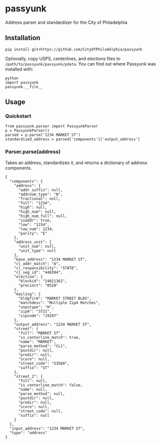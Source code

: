 # passyunk

Address parser and standardizer for the City of Philadelphia

## Installation

    pip install git+https://github.com/CityOfPhiladelphia/passyunk

Optionally, copy USPS, centerlines, and elections files to `/path/to/passyunk/passyunk/pdata`. You can find out where Passyunk was installed with:

    python
    import passyunk
    passyunk.__file__

## Usage

### Quickstart

    from passyunk.parser import PassyunkParser
    p = PassyunkParser()
    parsed = p.parse('1234 MARKET ST')
    standardized_address = parsed['components']['output_address']

### Parser.parse(address)

Takes an address, standardizes it, and returns a dictionary of address components.

    {
      "components": {
        "address": {
          "addr_suffix": null,
          "addrnum_type": "N",
          "fractional": null,
          "full": "1234",
          "high": null,
          "high_num": null,
          "high_num_full": null,
          "isaddr": true,
          "low": "1234",
          "low_num": 1234,
          "parity": "E"
        },
        "address_unit": {
          "unit_num": null,
          "unit_type": null
        },
        "base_address": "1234 MARKET ST",
        "cl_addr_match": "A",
        "cl_responsibility": "STATE",
        "cl_seg_id": "440394",
        "election": {
          "blockid": "24021362",
          "precinct": "0528"
        },
        "mailing": {
          "bldgfirm": "MARKET STREET BLDG",
          "matchdesc": "Multiple Zip4 Matches",
          "uspstype": "H",
          "zip4": "3721",
          "zipcode": "19107"
        },
        "output_address": "1234 MARKET ST",
        "street": {
          "full": "MARKET ST",
          "is_centerline_match": true,
          "name": "MARKET",
          "parse_method": "CL1",
          "postdir": null,
          "predir": null,
          "score": null,
          "street_code": "53560",
          "suffix": "ST"
        },
        "street_2": {
          "full": null,
          "is_centerline_match": false,
          "name": null,
          "parse_method": null,
          "postdir": null,
          "predir": null,
          "score": null,
          "street_code": null,
          "suffix": null
        }
      },
      "input_address": "1234 MARKET ST",
      "type": "address"
    }
